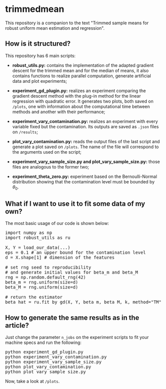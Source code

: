 # trimmedmean

This repository is a companion to the text "Trimmed sample means for robust uniform mean estimation and regression".

## How is it structured?

This repository has 6 main scripts:
- **robust_utils.py:** contains the implementation of the adapted gradient descent for the trimmed mean and for the median of means, it also contains functions to realize parallel computation, generate artificial data and plot experiments;

- **experiment_gd_plugin.py:** realizes an experiment comparing the gradient descent method with the plug-in method for the linear regression with quadratic error. It generates two plots, both saved on <code>/plots</code>, one with information about the computational time between methods and another with their performance;

- **experiment_vary_contamination.py:** realizes an experiment with every variable fixed but the contamination. Its outputs are saved as <code>.json</code> files on <code>/results</code>;

- **plot_vary_contamination.py:** reads the output files of the last script and generate a plot saved on <code>/plots</code>. The name of the file will correspond to the arguments used on the script;

- **experiment_vary_sample_size.py and plot_vary_sample_size.py:** those files are analogous to the former two;

- **experiment_theta_zero.py:** experiment based on the Bernoulli-Normal distribution showing that the contamination level must be bounded by $\theta_0$.

## What if I want to use it to fit some data of my own?

The most basic usage of our code is shown below:
<pre>
import numpy as np
import robust_utils as ru

X, Y = load_our_data(...)
eps = 0.1 # an upper bound for the contamination level
d = X.shape[1] # dimension of the features

# set rng seed to reproducibility
# and generate initial values for beta_m and beta_M
rng = np.random.default_rng(42)
beta_m = rng.uniform(size=d)
beta_M = rng.uniform(size=d)

# return the estimator
beta_hat = ru.fit_by_gd(X, Y, beta_m, beta_M, k, method="TM", block_generator = None, max_iter=1000)
</pre>

## How to generate the same results as in the article?

Just change the parameter <code>n_jobs</code> on the experiment scripts to fit your machine specs and run the following:
<pre>
python experiment_gd_plugin.py
python experiment_vary_contamination.py
python experiment_vary_sample_size.py
python plot_vary_contamination.py
python plot_vary_sample_size.py
</pre>

Now, take a look at <code>/plots</code>.
